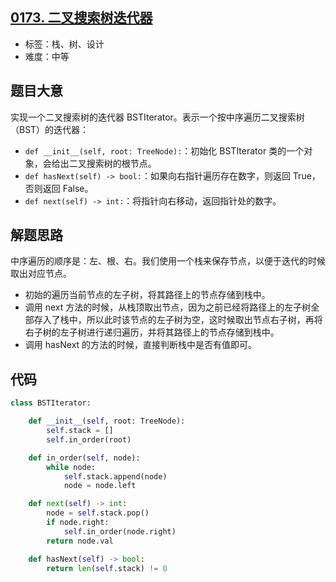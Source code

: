 ## [0173. 二叉搜索树迭代器](https://leetcode-cn.com/problems/binary-search-tree-iterator/)

- 标签：栈、树、设计
- 难度：中等

## 题目大意

实现一个二叉搜索树的迭代器 BSTIterator。表示一个按中序遍历二叉搜索树（BST）的迭代器：

- `def __init__(self, root: TreeNode):`：初始化 BSTIterator 类的一个对象，会给出二叉搜索树的根节点。
- `def hasNext(self) -> bool:`：如果向右指针遍历存在数字，则返回 True，否则返回 False。
- `def next(self) -> int:`：将指针向右移动，返回指针处的数字。

## 解题思路

中序遍历的顺序是：左、根、右。我们使用一个栈来保存节点，以便于迭代的时候取出对应节点。

- 初始的遍历当前节点的左子树，将其路径上的节点存储到栈中。
- 调用 next 方法的时候，从栈顶取出节点，因为之前已经将路径上的左子树全部存入了栈中，所以此时该节点的左子树为空，这时候取出节点右子树，再将右子树的左子树进行递归遍历，并将其路径上的节点存储到栈中。
- 调用 hasNext 的方法的时候，直接判断栈中是否有值即可。

## 代码

```Python
class BSTIterator:

    def __init__(self, root: TreeNode):
        self.stack = []
        self.in_order(root)

    def in_order(self, node):
        while node:
            self.stack.append(node)
            node = node.left

    def next(self) -> int:
        node = self.stack.pop()
        if node.right:
            self.in_order(node.right)
        return node.val

    def hasNext(self) -> bool:
        return len(self.stack) != 0
```

